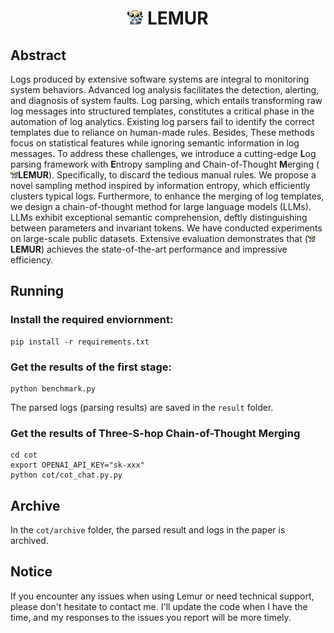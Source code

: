 <div align= "center">
    <h1> <img src="./assets/Lemur-emo.png" width="25x"> LEMUR</h1>
</div>

## Abstract


Logs produced by extensive software systems are integral to monitoring system behaviors. Advanced log analysis facilitates the detection, alerting, and diagnosis of system faults. Log parsing, which entails transforming raw log messages into structured templates, constitutes a critical phase in the automation of log analytics. Existing log parsers fail to identify the correct templates due to reliance on human-made rules. Besides, These methods focus on statistical features while ignoring semantic information in log messages. 
To address these challenges, we introduce a cutting-edge **L**og parsing framework with **E**ntropy sampling and Chain-of-Thought **M**erging (<img src="./assets/Lemur-emo.png" width="12px">**LEMUR**). Specifically, to discard the tedious manual rules. We propose a novel sampling method inspired by information entropy, which efficiently clusters typical logs. Furthermore, to enhance the merging of log templates, we design a chain-of-thought method for large language models (LLMs). LLMs exhibit exceptional semantic comprehension, deftly distinguishing between parameters and invariant tokens. We have conducted experiments on large-scale public datasets. Extensive evaluation
demonstrates that (<img src="./assets/Lemur-emo.png" width="12px">**LEMUR**)
achieves the state-of-the-art performance and impressive efficiency.


## Running

### Install the required enviornment:

```
pip install -r requirements.txt
```

### Get the results of the first stage:

```
python benchmark.py
```

The parsed logs (parsing results) are saved in the `result` folder.

### Get the results of Three-S-hop Chain-of-Thought Merging 

```
cd cot
export OPENAI_API_KEY="sk-xxx"
python cot/cot_chat.py.py
```

## Archive

In the `cot/archive` folder, the parsed result and logs in the paper is archived. 



## Notice 

If you encounter any issues when using Lemur or need technical support, please don't hesitate to contact me. I'll update the code when I have the time, and my responses to the issues you report will be more timely.
